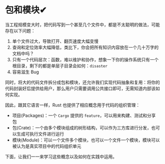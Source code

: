 # 包和模块✔

当工程规模变大时，把代码写到一个甚至几个文件中，都是不太聪明的做法，可能存在以下问题：

1. 单个文件过大，导致打开、翻页速度大幅变慢
2. 查询和定位效率大幅降低，类比下，你会把所有知识内容放在一个几十万字的文档中吗？
3. 只有一个代码层次：函数，难以维护和协作，想象一下你的操作系统只有一个根目录，剩下的都是单层子目录会如何：`disaster`
4. 容易滋生 Bug

同时，将大的代码文件拆分成包和模块，还允许我们实现代码抽象和复用：将你的代码封装好后提供给用户，那么用户只需要调用公共接口即可，无需知道内部该如何实现。

因此，跟其它语言一样，Rust 也提供了相应概念用于代码的组织管理：

* 项目(Packages)：一个 `Cargo` 提供的 `feature`，可以用来构建、测试和分享包
* 包(Crate)：一个由多个模块组成的树形结构，可以作为三方库进行分发，也可以生成可执行文件进行运行
* 模块(Module)：可以一个文件多个模块，也可以一个文件一个模块，模块可以被认为是真实项目中的代码组织单元

下面，让我们一一来学习这些概念以及如何在实践中运用。
